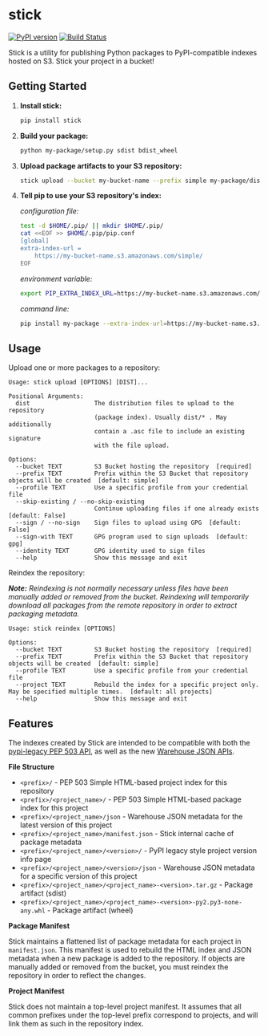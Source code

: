 stick
=====
[![PyPI version](https://badge.fury.io/py/stick.svg)](https://badge.fury.io/py/stick)
[![Build Status](https://travis-ci.org/brandond/stick.svg?branch=master)](https://travis-ci.org/brandond/stick)

Stick is a utility for publishing Python packages to PyPI-compatible indexes hosted on S3. Stick your project in a bucket!

Getting Started
---------------

1. **Install stick:**

   ```sh
   pip install stick
   ```

2. **Build your package:**

    ```sh
    python my-package/setup.py sdist bdist_wheel
    ```

3. **Upload package artifacts to your S3 repository:**

    ```sh
    stick upload --bucket my-bucket-name --prefix simple my-package/dist/*
    ```

4. **Tell pip to use your S3 repository's index:**

    *configuration file:*
    ```sh
    test -d $HOME/.pip/ || mkdir $HOME/.pip/
    cat <<EOF >> $HOME/.pip/pip.conf
    [global]
    extra-index-url =
        https://my-bucket-name.s3.amazonaws.com/simple/
    EOF
    ```

    *environment variable:*
    ```sh
    export PIP_EXTRA_INDEX_URL=https://my-bucket-name.s3.amazonaws.com/simple/
    ```

    *command line:*
    ```sh
    pip install my-package --extra-index-url=https://my-bucket-name.s3.amazonaws.com/simple/
    ```

Usage
-----

Upload one or more packages to a repository:

```
Usage: stick upload [OPTIONS] [DIST]...

Positional Arguments:
  dist                  The distribution files to upload to the repository
                        (package index). Usually dist/* . May additionally
                        contain a .asc file to include an existing signature
                        with the file upload.

Options:
  --bucket TEXT         S3 Bucket hosting the repository  [required]
  --prefix TEXT         Prefix within the S3 Bucket that repository objects will be created  [default: simple]
  --profile TEXT        Use a specific profile from your credential file
  --skip-existing / --no-skip-existing
                        Continue uploading files if one already exists  [default: False]
  --sign / --no-sign    Sign files to upload using GPG  [default: False]
  --sign-with TEXT      GPG program used to sign uploads  [default: gpg]
  --identity TEXT       GPG identity used to sign files
  --help                Show this message and exit
```

Reindex the repository:

_**Note:** Reindexing is not normally necessary unless files have been manually added or removed from the bucket.
Reindexing will temporarily download all packages from the remote repository in order to extract packaging metadata._

```
Usage: stick reindex [OPTIONS]

Options:
  --bucket TEXT         S3 Bucket hosting the repository  [required]
  --prefix TEXT         Prefix within the S3 Bucket that repository objects will be created  [default: simple]
  --profile TEXT        Use a specific profile from your credential file
  --project TEXT        Rebuild the index for a specific project only. May be specified multiple times.  [default: all projects]
  --help                Show this message and exit
```

Features
--------

The indexes created by Stick are intended to be compatible with both the [pypi-legacy PEP 503 API](https://www.python.org/dev/peps/pep-0503/),
as well as the new [Warehouse JSON APIs](https://warehouse.readthedocs.io/api-reference/json/).

**File Structure**

* `<prefix>/`  - PEP 503 Simple HTML-based project index for this repository
* `<prefix>/<project_name>/`  - PEP 503 Simple HTML-based package index for this project
* `<prefix>/<project_name>/json`  - Warehouse JSON metadata for the latest version of this project
* `<prefix>/<project_name>/manifest.json`  - Stick internal cache of package metadata
* `<prefix>/<project_name>/<version>/`  - PyPI legacy style project version info page
* `<prefix>/<project_name>/<version>/json`  - Warehouse JSON metadata for a specific version of this project
* `<prefix>/<project_name>/<project_name>-<version>.tar.gz`  - Package artifact (sdist)
* `<prefix>/<project_name>/<project_name>-<version>-py2.py3-none-any.whl`  - Package artifact (wheel)

**Package Manifest**

Stick maintains a flattened list of package metadata for each project in `manifest.json`. This manifest is used to rebuild the HTML index and JSON metadata
when a new package is added to the repository. If objects are manually added or removed from the bucket, you must reindex the repository in order
to reflect the changes.

**Project Manifest**

Stick does not maintain a top-level project manifest. It assumes that all common prefixes under the top-level prefix correspond to projects,
and will link them as such in the repository index.

